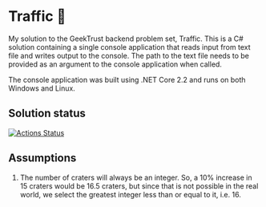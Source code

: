# Traffic :rocket:
My solution to the GeekTrust backend problem set, Traffic. This is a C# solution containing a single console application that reads input from text file and writes output to the console. The path to the text file needs to be provided as an argument to the console application when called.

The console application was built using .NET Core 2.2 and runs on both Windows and Linux.

## Solution status
[![Actions Status](https://github.com/prajnanBhuyan/GeekTrust/workflows/Traffic%20Build%20and%20Test/badge.svg)](https://github.com/prajnanBhuyan/GeekTrust/actions?query=workflow%3A%22Traffic+Build+and+Test%22)

## Assumptions
1. The number of craters will always be an integer. So, a 10% increase in 15 craters would be 16.5 craters, but since that is not possible in the real world, we select the greatest integer less than or equal to it, i.e. 16.